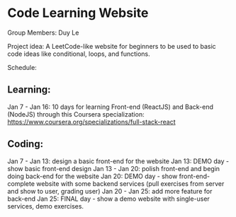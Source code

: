 # Code Learning Website

Group Members: Duy Le

Project idea: A LeetCode-like website for beginners to be used to basic code ideas like conditional, loops, and functions.

Schedule: 
## Learning:
Jan 7 - Jan 16: 10 days for learning Front-end (ReactJS) and Back-end (NodeJS) through this Coursera specialization: https://www.coursera.org/specializations/full-stack-react
## Coding:
Jan 7 - Jan 13: design a basic front-end for the website
Jan 13: DEMO day - show basic front-end design
Jan 13 - Jan 20: polish front-end and begin doing back-end for the website
Jan 20: DEMO day - show front-end-complete website with some backend services (pull exercises from server and show to user, grading user)
Jan 20 - Jan 25: add more feature for back-end
Jan 25: FINAL day - show a demo website with single-user services, demo exercises.
